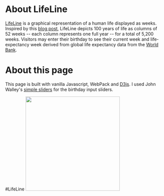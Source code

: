 # About LifeLine

[LifeLine](https://davidfpease.github.io/LifeLine/) is a graphical representation of a human life displayed as weeks.  Inspired by this [blog post](https://waitbutwhy.com/2014/05/life-weeks.html), LifeLine depicts 100 years of life as columns of 52 weeks -- each column represents one full year --  for a total of 5,200 weeks.  Visitors may enter their birthday to see their current week and life-expectancy week derived from global life expectancy data from the [World Bank](https://data.worldbank.org/indicator/SP.DYN.LE00.IN).  

# About this page

This page is built with vanilla Javascript, WebPack and [D3js](https://d3js.org/).  I used John Walley's [simple sliders](https://bl.ocks.org/johnwalley/e1d256b81e51da68f7feb632a53c3518) for the birthday input sliders.  


#LifeLine
<img src="https://media.giphy.com/media/kGwRj3vGBYLp2CCTu1/giphy.gif" width="300">